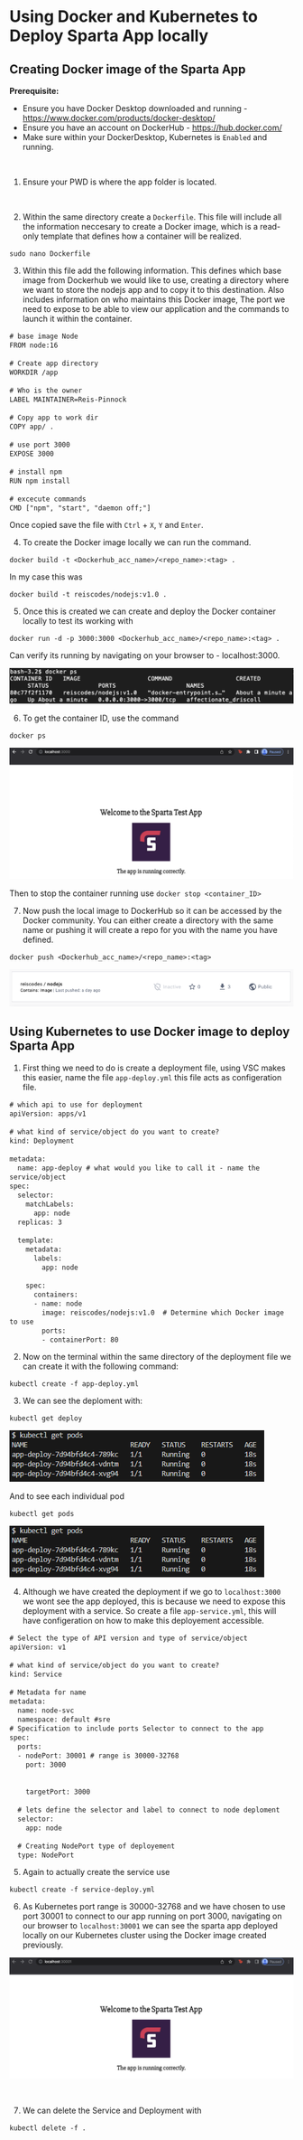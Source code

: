 # Using Docker and Kubernetes to Deploy Sparta App locally 

## Creating Docker image of the Sparta App 

<b>Prerequisite:</b> 
  - Ensure you have Docker Desktop downloaded and running - https://www.docker.com/products/docker-desktop/
  - Ensure you have an account on DockerHub - https://hub.docker.com/
  - Make sure within your DockerDesktop, Kubernetes is `Enabled` and running.
<br>

1. Ensure your PWD is where the app folder is located. 

<br>

2. Within the same directory create a `Dockerfile`. This file will include all the information neccesary to create a Docker image, which is a read-only template that defines how a container will be realized. 

```
sudo nano Dockerfile
```

3. Within this file add the following information. This defines which base image from Dockerhub we would like to use, creating a directory where we want to store the nodejs app and to copy it to this destination. Also includes information on who maintains this Docker image, The port we need to expose to be able to view our application and the commands to launch it within the container. 

```
# base image Node
FROM node:16

# Create app directory
WORKDIR /app

# Who is the owner
LABEL MAINTAINER=Reis-Pinnock

# Copy app to work dir
COPY app/ .

# use port 3000
EXPOSE 3000

# install npm
RUN npm install

# excecute commands
CMD ["npm", "start", "daemon off;"]
```

Once copied save the file with `Ctrl` + `X`, `Y` and `Enter`.

4. To create the Docker image locally we can run the command. 

```
docker build -t <Dockerhub_acc_name>/<repo_name>:<tag> .
```

In my case this was 

```
docker build -t reiscodes/nodejs:v1.0 .
```

5. Once this is created we can create and deploy the Docker container locally to test its working with 

```
docker run -d -p 3000:3000 <Dockerhub_acc_name>/<repo_name>:<tag> .
```

Can verify its running by navigating on your browser to - localhost:3000.

![](port-3000.png)

6. To get the container ID, use the command

```
docker ps
```

![](docker-ps.png)

Then to stop the container running use `docker stop <container_ID>`

7. Now push the local image to DockerHub so it can be accessed by the Docker community. You can either create a directory with the same name or pushing it will create a repo for you with the name you have defined. 

```
docker push <Dockerhub_acc_name>/<repo_name>:<tag>
```

![](dockerhub.png)

## Using Kubernetes to use Docker image to deploy Sparta App 

1. First thing we need to do is create a deployment file, using VSC makes this easier, name the file `app-deploy.yml` this file acts as configeration file. 

```
# which api to use for deployment
apiVersion: apps/v1 

# what kind of service/object do you want to create?
kind: Deployment 

metadata:
  name: app-deploy # what would you like to call it - name the service/object
spec:
  selector: 
    matchLabels:
      app: node
  replicas: 3

  template:
    metadata:
      labels:
        app: node
    
    spec: 
      containers:
      - name: node
        image: reiscodes/nodejs:v1.0  # Determine which Docker image to use 
        ports:
        - containerPort: 80
```

2. Now on the terminal within the same directory of the deployment file we can create it with the following command:

```
kubectl create -f app-deploy.yml
```

3. We can see the deploment with:

```
kubectl get deploy
```

![](deploy.png)

And to see each individual pod

```
kubectl get pods
```

![](pods.png)

4. Although we have created the deployment if we go to `localhost:3000` we wont see the app deployed, this is because we need to expose this deployment with a service. So create a file `app-service.yml`, this will have configeration on how to make this deployement accessible. 

```
# Select the type of API version and type of service/object
apiVersion: v1

# what kind of service/object do you want to create?
kind: Service

# Metadata for name
metadata:
  name: node-svc
  namespace: default #sre
# Specification to include ports Selector to connect to the app
spec:
  ports:
  - nodePort: 30001 # range is 30000-32768
    port: 3000


    targetPort: 3000

  # lets define the selector and label to connect to node deploment
  selector:
    app: node 

  # Creating NodePort type of deployement 
  type: NodePort 
  ```

5. Again to actually create the service use

```
kubectl create -f service-deploy.yml
```

6. As Kubernetes port range is 30000-32768 and we have chosen to use port 30001 to connect to our app running on port 3000, navigating on our browser to `localhost:30001` we can see the sparta app deployed locally on our Kubernetes cluster using the Docker image created previously. 

![](K8-deploy.png)

<br>

7. We can delete the Service and Deployment with 

``` 
kubectl delete -f . 
```



